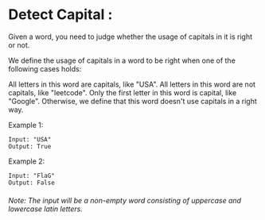 # Detect Capital :

Given a word, you need to judge whether the usage of capitals in it is right or not.

We define the usage of capitals in a word to be right when one of the following cases holds:

All letters in this word are capitals, like "USA".
All letters in this word are not capitals, like "leetcode".
Only the first letter in this word is capital, like "Google".
Otherwise, we define that this word doesn't use capitals in a right way.

Example 1:

    Input: "USA"
    Output: True
 

Example 2:

    Input: "FlaG"
    Output: False
 

###### Note: The input will be a non-empty word consisting of uppercase and lowercase latin letters.
